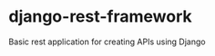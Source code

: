 # django-rest-framework

Basic rest application for creating APIs using Django

<!-- https://www.youtube.com/watch?v=i5JykvxUk_A -->
